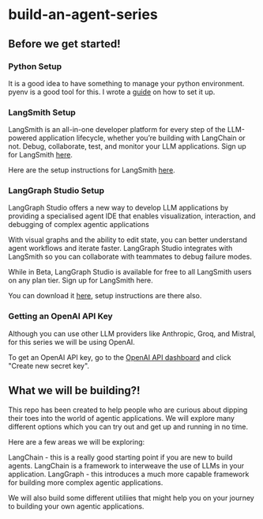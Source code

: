 # build-an-agent-series

## Before we get started!

### Python Setup

It is a good idea to have something to manage your python environment. pyenv is a good tool for this. I wrote a [guide](https://justinhennessy.substack.com/p/how-to-get-pyenv-up-and-running) on how to set it up.

### LangSmith Setup

LangSmith is an all-in-one developer platform for every step of the LLM-powered application lifecycle, whether you’re building with LangChain or not.
Debug, collaborate, test, and monitor your LLM applications. Sign up for LangSmith [here](https://www.langchain.com/langsmith).

Here are the setup instructions for LangSmith [here](https://docs.smith.langchain.com/).

### LangGraph Studio Setup

LangGraph Studio offers a new way to develop LLM applications by providing a specialised agent IDE that enables visualization, interaction, and debugging of complex agentic applications

With visual graphs and the ability to edit state, you can better understand agent workflows and iterate faster. LangGraph Studio integrates with LangSmith so you can collaborate with teammates to debug failure modes.

While in Beta, LangGraph Studio is available for free to all LangSmith users on any plan tier. Sign up for LangSmith here.

You can download it [here](https://github.com/langchain-ai/langgraph-studio), setup instructions are there also.

### Getting an OpenAI API Key

Although you can use other LLM providers like Anthropic, Groq, and Mistral, for this series we will be using OpenAI.

To get an OpenAI API key, go to the [OpenAI API dashboard](https://platform.openai.com/account/api-keys) and click "Create new secret key".

## What we will be building?!

This repo has been created to help people who are curious about dipping their toes into the world of agentic applications. We will explore many different options which you can try out and get up and running in no time.

Here are a few areas we will be exploring:

LangChain - this is a really good starting point if you are new to build agents. LangChain is a framework to interweave the use of LLMs in your application.
LangGraph - this introduces a much more capable framework for building more complex agentic applications.

We will also build some different utiliies that might help you on your journey to building your own agentic applications.



